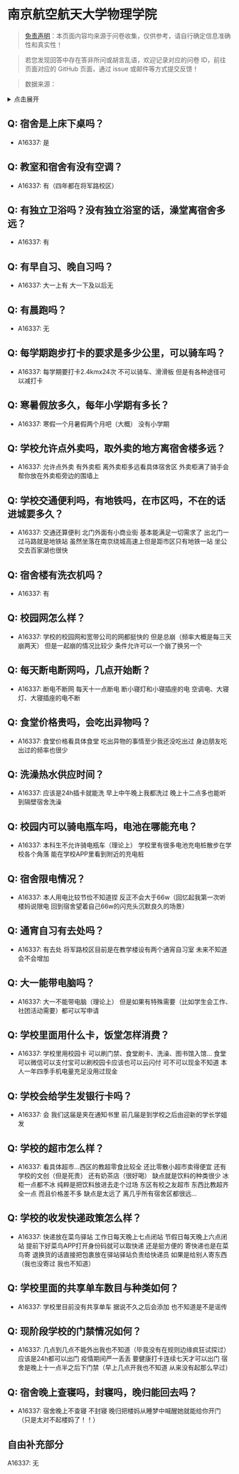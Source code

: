 # 南京航空航天大学物理学院

> [免责声明](https://colleges.chat/#_3)：本页面内容均来源于问卷收集，仅供参考，请自行确定信息准确性和真实性！

> 若您发现回答中存在答非所问或胡言乱语，欢迎记录对应的问卷 ID，前往页面对应的 GitHub 页面，通过 issue 或邮件等方式提交反馈！

> 数据来源：

<details><summary>点击展开</summary>
<ul>
<li>A16337: 匿名 (2022 年 10 月)</li>
</ul>
</details>

## Q: 宿舍是上床下桌吗？

- A16337: 是

## Q: 教室和宿舍有没有空调？

- A16337: 有（四年都在将军路校区）

## Q: 有独立卫浴吗？没有独立浴室的话，澡堂离宿舍多远？

- A16337: 有

## Q: 有早自习、晚自习吗？

- A16337: 大一上有  大一下及以后无

## Q: 有晨跑吗？

- A16337: 无

## Q: 每学期跑步打卡的要求是多少公里，可以骑车吗？

- A16337: 每学期要打卡2.4kmx24次  不可以骑车、滑滑板  但是有各种途径可以减打卡

## Q: 寒暑假放多久，每年小学期有多长？

- A16337: 寒假一个月暑假两个月吧（大概）  没有小学期

## Q: 学校允许点外卖吗，取外卖的地方离宿舍楼多远？

- A16337: 允许点外卖  有外卖柜  离外卖柜多远看具体宿舍区  外卖柜满了骑手会帮你放在外卖柜旁边的围墙上

## Q: 学校交通便利吗，有地铁吗，在市区吗，不在的话进城要多久？

- A16337: 交通还算便利  北门外面有小商业街  基本能满足一切需求了  出北门一过马路就是地铁站  虽然坐落在南京绕城高速上但是距市区只有地铁一站  坐公交去百家湖也很快

## Q: 宿舍楼有洗衣机吗？

- A16337: 有

## Q: 校园网怎么样？

- A16337: 学校的校园网和宽带公司的网都挺快的  但是总崩（频率大概是每三天崩两天）  但是一起崩的情况比较少  条件允许可以一个崩了换另一个

## Q: 每天断电断网吗，几点开始断？

- A16337: 断电不断网  每天十一点断电  断小寝灯和小寝插座的电  空调电、大寝灯、大寝插座的电不断

## Q: 食堂价格贵吗，会吃出异物吗？

- A16337: 食堂价格看具体食堂  吃出异物的事情至少我还没吃出过  身边朋友吃出过的频率也很少

## Q: 洗澡热水供应时间？

- A16337: 应该是24h插卡就能洗  早上中午晚上我都洗过  晚上十二点多也能听到隔壁宿舍洗澡

## Q: 校园内可以骑电瓶车吗，电池在哪能充电？

- A16337: 本科生不允许骑电瓶车（理论上）  学校里有很多电池充电桩散步在学校各个角落  能在学校APP里看到附近的充电桩

## Q: 宿舍限电情况？

- A16337: 本人用电比较节俭不知道捏  反正不会大于66w（回忆起我第一次听楼妈说限电  回到宿舍望着自己66w的闪充头沉默良久的场景）

## Q: 通宵自习有去处吗？

- A16337: 有去处  将军路校区目前是在教学楼设有两个通宵自习室  未来不知道会不会增加

## Q: 大一能带电脑吗？

- A16337: 大一不能带电脑（理论上）  但是如果有特殊需要（比如学生会工作、社团活动需要）都可以写申请

## Q: 学校里面用什么卡，饭堂怎样消费？

- A16337: 学校里用校园卡  可以刷门禁、食堂刷卡、洗澡、图书馆入馆...  食堂可以微信可以支付宝可以刷校园卡应该也可以云闪付    可不可以现金不知道  本人一年四季手机电量充足没用过现金

## Q: 学校会给学生发银行卡吗？

- A16337: 会  我们这届是夹在通知书里  前几届是到学校之后由迎新的学长学姐发

## Q: 学校的超市怎么样？

- A16337: 看具体超市...西区的教超零食比较全  还比零散小超市卖得便宜  还有学校的文创（但是死贵）  还有奶茶店（很好喝）  缺点就是饮料的种类很少  冰柜一点都不冰  纯粹是把饮料放进去走个过场  东区有校之友超市  东西比教超齐全一点  而且价格差不多  缺点是太远了  离几乎所有宿舍区都很远...

## Q: 学校的收发快递政策怎么样？

- A16337: 快递放在菜鸟驿站  工作日每天晚上七点闭站  节假日每天晚上六点闭站  提前下好菜鸟APP打开身份码就可以取快递  还是挺方便的  寄快递也是在菜鸟寄  退换货的话直接把包裹放在驿站驿站负责给快递员  如果是给别人寄东西（我也没寄过  我也不知道）

## Q: 学校里面的共享单车数目与种类如何？

- A16337: 学校里目前没有共享单车  据说不久之后会添加  也不知道是不是谣传

## Q: 现阶段学校的门禁情况如何？

- A16337: 几点到几点不能外出我也不知道（毕竟没有在规则边缘疯狂试探过）  应该是24h都可以出门  疫情期间严一丢丢  要健康打卡连续七天才可以出门 宿舍是晚上十一点半之后下门禁（早上几点开我也不知道  从来没有起那么早过）

## Q: 宿舍晚上查寝吗，封寝吗，晚归能回去吗？

- A16337: 宿舍晚上不查寝  不封寝  晚归把楼妈从睡梦中喊醒她就能给你开门（只是太对不起楼妈了！！）

## 自由补充部分

A16337: 无